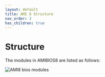 ```yaml
---
layout: default
title: AMI 8 Structure
nav_order: 3
has_children: true
---
```


# Structure

The modules in AMIBIOS8 are listed as follows:

![AMI8 bios modules](/test2/assets/images/ami8/ami8_modules.png)
